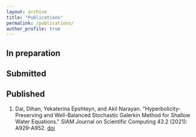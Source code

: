 ```yaml
---
layout: archive
title: "Publications"
permalink: /publications/
author_profile: true
---
```

## In preparation

## Submitted

## Published
1. Dai, Dihan, Yekaterina Epshteyn, and Akil Narayan. "Hyperbolicity-Preserving and Well-Balanced Stochastic Galerkin Method for Shallow Water Equations." SIAM Journal on Scientific Computing 43.2 (2021): A929-A952. [doi](https://doi.org/10.1137/20M1360736)
